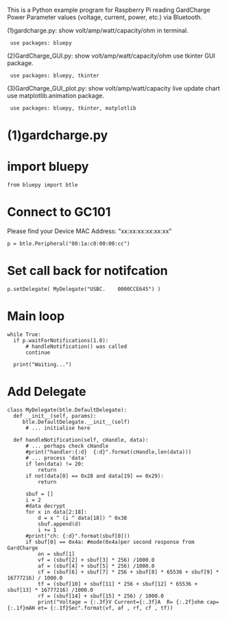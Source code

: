 This is a Python example program for Raspberry Pi reading GardCharge Power Parameter values (voltage, current, power, etc.)
 via Bluetooth.
 
(1)gardcharge.py: show volt/amp/watt/capacity/ohm in terminal.

     use packages: bluepy

(2)GardCharge_GUI.py: show volt/amp/watt/capacity/ohm use tkinter GUI package.

     use packages: bluepy, tkinter
  
(3)GardCharge_GUI_plot.py: show volt/amp/watt/capacity live update chart use matplotlib.animation package.

     use packages: bluepy, tkinter, matplotlib 
  
# (1)gardcharge.py

# import bluepy
    from bluepy import btle
# Connect to GC101
Please find your Device MAC Address: "xx:xx:xx:xx:xx:xx"

    p = btle.Peripheral("00:1a:c0:00:00:cc")

# Set call back for notifcation
    p.setDelegate( MyDelegate("USBC.    0000CCE645") )

# Main loop 
    while True:
      if p.waitForNotifications(1.0):
          # handleNotification() was called
          continue

      print("Waiting...")
    
# Add Delegate
    class MyDelegate(btle.DefaultDelegate):
      def __init__(self, params):
         btle.DefaultDelegate.__init__(self)
          # ... initialise here

      def handleNotification(self, cHandle, data):
          # ... perhaps check cHandle
          #print("handler:{:d}  {:d}".format(cHandle,len(data)))
          # ... process 'data'
          if len(data) != 20:
              return
          if not(data[0] == 0x28 and data[19] == 0x29):
              return
            
          sbuf = []
          i = 2
          #data decrypt
          for x in data[2:18]:
              d = x ^ (i ^ data[18]) ^ 0x38 
              sbuf.append(d)
              i += 1
          #print("ch: {:d}".format(sbuf[0]))
          if sbuf[0] == 0x4a: #mode(0x4a)per second response from GardCharge 
              on = sbuf[1]
              vf = (sbuf[2] + sbuf[3] * 256) /1000.0
              af = (sbuf[4] + sbuf[5] * 256) /1000.0
              cf = (sbuf[6] + sbuf[7] * 256 + sbuf[8] * 65536 + sbuf[9] * 16777216) / 1000.0
              tf = (sbuf[10] + sbuf[11] * 256 + sbuf[12] * 65536 + sbuf[13] * 16777216) /1000.0
              rf = (sbuf[14] + sbuf[15] * 256) / 1000.0
              print("Voltage = {:.3f}V Current={:.3f}A  R= {:.2f}ohm cap= {:.1f}mAH et= {:.1f}Sec".format(vf, af , rf, cf , tf))
